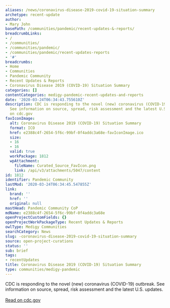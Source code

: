 ```yaml
---
aliases: /news/coronavirus-disease-2019-covid-19-situation-summary
archetype: recent-update
author:
- Mary John
basePath: /communities/pandemic/recent-updates-&-reports/
breadcrumbLinks:
- /
- /communities/
- /communities/pandemic/
- /communities/pandemic/recent-updates-reports
- '#'
breadcrumbs:
- Home
- Communities
- Pandemic Community
- Recent Updates & Reports
- Coronavirus Disease 2019 (COVID-19) Situation Summary
categories: []
contentCategories: medigy-pandemic-recent-updates-and-reports
date: '2020-03-24T06:34:43.755610Z'
description: CDC is responding to the novel (new) coronavirus (COVID-19) outbreak.
  See information on source, spread, risk assessment and the latest U.S. updates.Read
  on cdc.gov
favIconImage:
  alt: Coronavirus Disease 2019 (COVID-19) Situation Summary
  format: ICO
  href: e2388c4f-2654-5f6c-99bf-0f4addc3a68e-favIconImage.ico
  size:
  - 16
  - 16
  valid: true
  workPackage: 1812
  wpAttachment:
    fileName: Curated_Source_FavIcon.png
    link: /api/v3/attachments/5047/content
id: 1812
identifier: Pandemic Community
lastMod: '2020-03-24T06:34:45.547855Z'
link:
  brand: ''
  href: ''
  original: null
mastHead: Pandemic Community CoP
mdName: e2388c4f-2654-5f6c-99bf-0f4addc3a68e
openProjectCustomFields: {}
openProjectWorkPackageType: Recent Updates & Reports
owlType: Medigy Communities
searchCategory: News
slug: -coronavirus-disease-2019-covid-19-situation-summary
source: open-project-curations
status: ''
sub: brief
tags:
- recentUpdates
title: Coronavirus Disease 2019 (COVID-19) Situation Summary
type: communities/medigy-pandemic
---
```


CDC is responding to the novel (new) coronavirus (COVID-19) outbreak. See information on source, spread, risk assessment and the latest U.S. updates.<br><br><a target="_blank" href=https://www.cdc.gov/coronavirus/2019-ncov/cases-updates/summary.html>Read on cdc.gov</a>